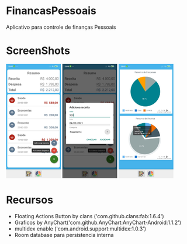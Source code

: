 # FinancasPessoais
Aplicativo para controle de finanças Pessoais
# ScreenShots
<img src="screenshots/main_activity.png" width ="150" >  <img src="screenshots/adiciona_receita.jpeg" width ="150" >  <img src="screenshots/graficos.jpeg" width ="150" >
# Recursos
 - Floating Actions Button by clans ('com.github.clans:fab:1.6.4')
 - Graficos by AnyChart('com.github.AnyChart:AnyChart-Android:1.1.2')
 - multidex enable ('com.android.support:multidex:1.0.3')
 - Room database para persistencia interna
 
